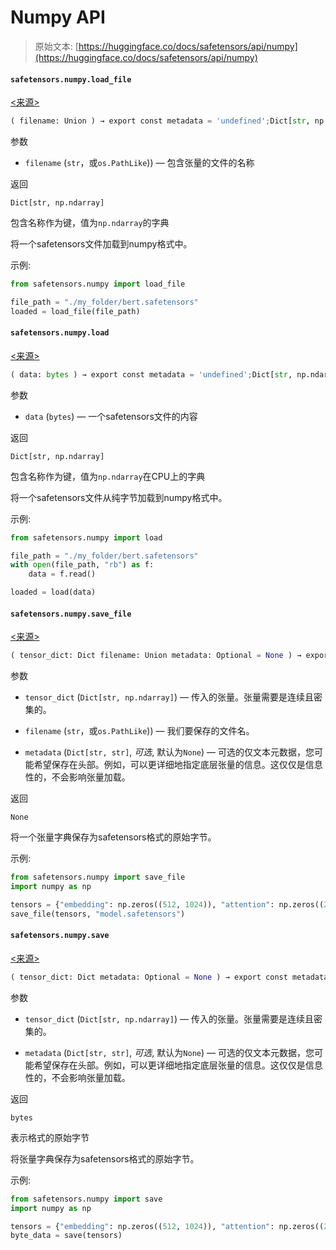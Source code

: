 # Numpy API

> 原始文本: [https://huggingface.co/docs/safetensors/api/numpy](https://huggingface.co/docs/safetensors/api/numpy)

#### `safetensors.numpy.load_file`

[<来源>](https://github.com/huggingface/safetensors/blob/main/bindings/python/py_src/safetensors/numpy.py#L107)

```py
( filename: Union ) → export const metadata = 'undefined';Dict[str, np.ndarray]
```

参数

+   `filename` (`str`，或`os.PathLike`)) — 包含张量的文件的名称

返回

`Dict[str, np.ndarray]`

包含名称作为键，值为`np.ndarray`的字典

将一个safetensors文件加载到numpy格式中。

示例:

```py
from safetensors.numpy import load_file

file_path = "./my_folder/bert.safetensors"
loaded = load_file(file_path)
```

#### `safetensors.numpy.load`

[<来源>](https://github.com/huggingface/safetensors/blob/main/bindings/python/py_src/safetensors/numpy.py#L80)

```py
( data: bytes ) → export const metadata = 'undefined';Dict[str, np.ndarray]
```

参数

+   `data` (`bytes`) — 一个safetensors文件的内容

返回

`Dict[str, np.ndarray]`

包含名称作为键，值为`np.ndarray`在CPU上的字典

将一个safetensors文件从纯字节加载到numpy格式中。

示例:

```py
from safetensors.numpy import load

file_path = "./my_folder/bert.safetensors"
with open(file_path, "rb") as f:
    data = f.read()

loaded = load(data)
```

#### `safetensors.numpy.save_file`

[<来源>](https://github.com/huggingface/safetensors/blob/main/bindings/python/py_src/safetensors/numpy.py#L47)

```py
( tensor_dict: Dict filename: Union metadata: Optional = None ) → export const metadata = 'undefined';None
```

参数

+   `tensor_dict` (`Dict[str, np.ndarray]`) — 传入的张量。张量需要是连续且密集的。

+   `filename` (`str`，或`os.PathLike`)) — 我们要保存的文件名。

+   `metadata` (`Dict[str, str]`, *可选*, 默认为`None`) — 可选的仅文本元数据，您可能希望保存在头部。例如，可以更详细地指定底层张量的信息。这仅仅是信息性的，不会影响张量加载。

返回

`None`

将一个张量字典保存为safetensors格式的原始字节。

示例:

```py
from safetensors.numpy import save_file
import numpy as np

tensors = {"embedding": np.zeros((512, 1024)), "attention": np.zeros((256, 256))}
save_file(tensors, "model.safetensors")
```

#### `safetensors.numpy.save`

[<来源>](https://github.com/huggingface/safetensors/blob/main/bindings/python/py_src/safetensors/numpy.py#L16)

```py
( tensor_dict: Dict metadata: Optional = None ) → export const metadata = 'undefined';bytes
```

参数

+   `tensor_dict` (`Dict[str, np.ndarray]`) — 传入的张量。张量需要是连续且密集的。

+   `metadata` (`Dict[str, str]`, *可选*, 默认为`None`) — 可选的仅文本元数据，您可能希望保存在头部。例如，可以更详细地指定底层张量的信息。这仅仅是信息性的，不会影响张量加载。

返回

`bytes`

表示格式的原始字节

将张量字典保存为safetensors格式的原始字节。

示例:

```py
from safetensors.numpy import save
import numpy as np

tensors = {"embedding": np.zeros((512, 1024)), "attention": np.zeros((256, 256))}
byte_data = save(tensors)
```
